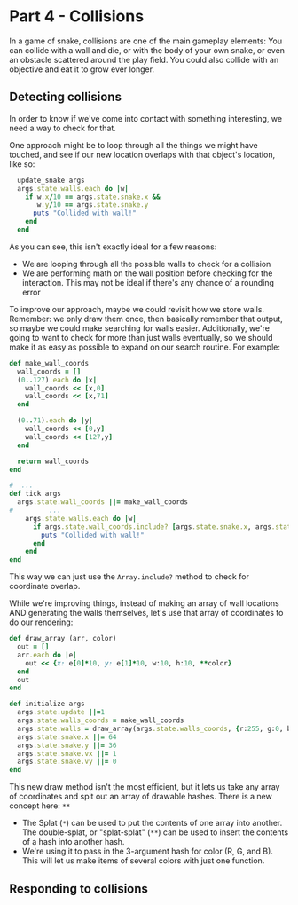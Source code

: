 # Part 4 - Collisions

In a game of snake, collisions are one of the main gameplay elements:  You can collide with a wall and die, or with the body of your own snake, or even an obstacle scattered around the play field.  You could also collide with an objective and eat it to grow ever longer.

## Detecting collisions
In order to know if we've come into contact with something interesting, we need a way to check for that.
 
One approach might be to loop through all the things we might have touched, and see if our new location overlaps with that object's location, like so:
```ruby
  update_snake args
  args.state.walls.each do |w|
    if w.x/10 == args.state.snake.x &&
       w.y/10 == args.state.snake.y
      puts "Collided with wall!"
    end
  end
```

As you can see, this isn't exactly ideal for a few reasons:
* We are looping through all the possible walls to check for a collision
* We are performing math on the wall position before checking for the interaction. This may not be ideal if there's any chance of a rounding error

To improve our approach, maybe we could revisit how we store walls. Remember: we only draw them once, then basically remember that output, so maybe we could make searching for walls easier.  Additionally, we're going to want to check for more than just walls eventually, so we should make it as easy as possible to expand on our search routine.
For example:
```ruby
def make_wall_coords
  wall_coords = []
  (0..127).each do |x|
    wall_coords << [x,0]
    wall_coords << [x,71]
  end

  (0..71).each do |y|
    wall_coords << [0,y]
    wall_coords << [127,y]
  end

  return wall_coords
end

#  ...
def tick args
  args.state.wall_coords ||= make_wall_coords
#         ...  
    args.state.walls.each do |w|
      if args.state.wall_coords.include? [args.state.snake.x, args.state.snake.y]
        puts "Collided with wall!"
      end
    end
end
```

This way we can just use the `Array.include?` method to check for coordinate overlap.

While we're improving things, instead of making an array of wall locations AND generating the walls themselves, let's use that array of coordinates to do our rendering:

```ruby
def draw_array (arr, color)
  out = []
  arr.each do |e|
    out << {x: e[0]*10, y: e[1]*10, w:10, h:10, **color}
  end
  out
end

def initialize args
  args.state.update ||=1
  args.state.walls_coords = make_wall_coords
  args.state.walls = draw_array(args.state.walls_coords, {r:255, g:0, b:0})
  args.state.snake.x ||= 64
  args.state.snake.y ||= 36
  args.state.snake.vx ||= 1
  args.state.snake.vy ||= 0
end
```

This new draw method isn't the most efficient, but it lets us take any array of coordinates and spit out an array of drawable hashes.
There is a new concept here: `**`
* The Splat (`*`) can be used to put the contents of one array into another.  The double-splat, or "splat-splat" (`**`) can be used to insert the contents of a hash into another hash.
* We're using it to pass in the 3-argument hash for color (R, G, and B).  This will let us make items of several colors with just one function.

## Responding to collisions 